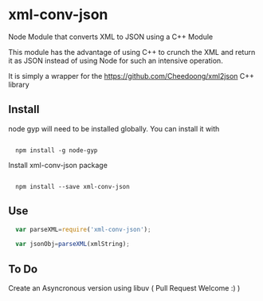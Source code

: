 # xml-conv-json
Node Module that converts XML to JSON using a C++ Module

This module has the advantage of using C++ to crunch the XML and return it as JSON instead of using Node for such an intensive operation.

It is simply a wrapper for the  https://github.com/Cheedoong/xml2json C++ library


## Install

node gyp will need to be installed globally. You can install it with
```

  npm install -g node-gyp

```

Install xml-conv-json package
```

  npm install --save xml-conv-json

```

## Use

```javascript
  var parseXML=require('xml-conv-json');
  
  var jsonObj=parseXML(xmlString);

```



## To Do
Create an Asyncronous version using libuv ( Pull Request Welcome :) )
